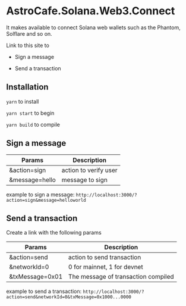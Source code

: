 # AstroCafe.Solana.Web3.Connect

It makes available to connect Solana web wallets such as the Phantom, Solflare and so on.

Link to this site to

- Sign a message

- Send a transaction

## Installation

`yarn` to install

`yarn start` to begin

`yarn build` to compile

## Sign a message

| Params          | Description           |
| --------------- | --------------------- |
| &action=sign    | action to verify user |
| &message=hello  | message to sign       |

example to sign a message: `http://localhost:3000/?action=sign&message=helloworld`

## Send a transaction

Create a link with the following params

| Params            | Description                                                      |
| ----------------- | ---------------------------------------------------------------- |
| &action=send      | action to send transaction                                       |
| &networkId=0      | 0 for mainnet, 1 for devnet                                      |
| &txMessage=0x01   | The message of transaction compiled                              |

example to send a transaction: `http://localhost:3000/?action=send&networkId=0&txMessage=0x1000...0000`

